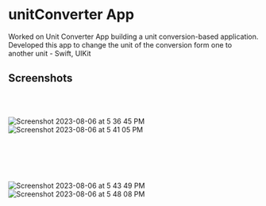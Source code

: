# unitConverter App
Worked on Unit Converter App building a unit conversion-based application. Developed this app to change the unit of the conversion form one to another unit - Swift, UIKit

## Screenshots
<br/>
<br/>

![Screenshot 2023-08-06 at 5 36 45 PM](https://github.com/faizanpro77/unitConverterUpdated/assets/83450298/d8b18ac7-64c2-42e7-bb25-14bcf91b48d8)
&nbsp;&nbsp;&nbsp;&nbsp;&nbsp;&nbsp;&nbsp;&nbsp;&nbsp;&nbsp;&nbsp;&nbsp;&nbsp;&nbsp;&nbsp;&nbsp;&nbsp;&nbsp;&nbsp;&nbsp;&nbsp;&nbsp;&nbsp;&nbsp;&nbsp;&nbsp;&nbsp;&nbsp;&nbsp;&nbsp;&nbsp;&nbsp;
![Screenshot 2023-08-06 at 5 41 05 PM](https://github.com/faizanpro77/unitConverterUpdated/assets/83450298/647b7c5f-6acf-42f3-bc35-772df25e9221)

<br/>
<br/>
<br/>
<br/>

![Screenshot 2023-08-06 at 5 43 49 PM](https://github.com/faizanpro77/unitConverterUpdated/assets/83450298/a9a0a55c-eb17-42f3-836c-fcb9cc249a22)
&nbsp;&nbsp;&nbsp;&nbsp;&nbsp;&nbsp;&nbsp;&nbsp;&nbsp;&nbsp;&nbsp;&nbsp;&nbsp;&nbsp;&nbsp;&nbsp;&nbsp;&nbsp;&nbsp;&nbsp;&nbsp;&nbsp;&nbsp;&nbsp;&nbsp;&nbsp;&nbsp;&nbsp;&nbsp;&nbsp;&nbsp;&nbsp;
![Screenshot 2023-08-06 at 5 48 08 PM](https://github.com/faizanpro77/unitConverterUpdated/assets/83450298/f01fa7b4-610a-47c2-964b-975d8d38f904)
